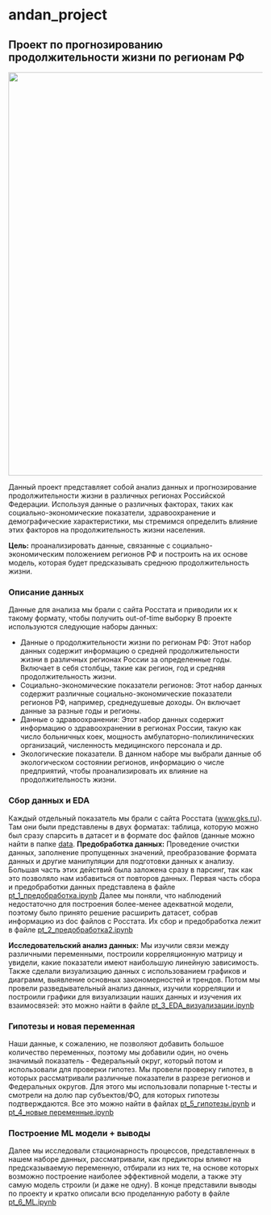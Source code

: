 # andan_project
## Проект по прогнозированию продолжительности жизни по регионам РФ

<img src="https://i.ibb.co/rkzx7Jt/2023-06-14-23-33-41.png" width="800">

Данный проект представляет собой анализ данных и прогнозирование продолжительности жизни в различных регионах Российской Федерации. Используя данные о различных факторах, таких как социально-экономические показатели, здравоохранение и демографические характеристики, мы стремимся определить влияние этих факторов на продолжительность жизни населения.

**Цель:** проанализировать данные, связанные с социально-экономическим положением регионов РФ и построить на их основе модель, которая будет предсказывать среднюю продолжительность жизни.  

### Описание данных
Данные для анализа мы брали с сайта Росстата и приводили их к такому формату, чтобы получить out-of-time выборку
В проекте используются следующие наборы данных:
- Данные о продолжительности жизни по регионам РФ: Этот набор данных содержит информацию о средней продолжительности жизни в различных регионах России за определенные годы. Включает в себя столбцы, такие как регион, год и средняя продолжительность жизни.
- Социально-экономические показатели регионов: Этот набор данных содержит различные социально-экономические показатели регионов РФ, например, среднедушевые доходы. Он включает данные за разные годы и регионы.
- Данные о здравоохранении: Этот набор данных содержит информацию о здравоохранении в регионах России, такую как число больничных коек, мощность амбулаторно-поликлинических организаций, численность медицинского персонала и др.
- Экологические показатели. В данном наборе мы выбрали данные об экологическом состоянии регионов, информацию о числе предприятий, чтобы проанализировать их влияние на продолжительность жизни. 

### Сбор данных и EDA
Каждый отдельный показатель мы брали с сайта Росстата (www.gks.ru). Там они были представлены в двух форматах: таблица, которую можно был сразу спарсить в датасет и в формате doc файлов (данные можно найти в папке [data](data). 
**Предобработка данных:** Проведение очистки данных, заполнение пропущенных значений, преобразование формата данных и другие манипуляции для подготовки данных к анализу. Большая часть этих действий была заложена сразу в парсинг, так как это позволяло нам избавиться от повторов данных. 
Первая часть сбора и предобработки данных представлена в файле [pt_1_предобработка.ipynb](pt_1_предобработка.ipynb)
Далее мы поняли, что наблюдений недостаточно для построения более-менее адекватной модели, поэтому было принято решение расширить датасет, собрав информацию из doc файлов с Росстата. Их сбор и предобработка лежит в файле [pt_2_предобработка2.ipynb](pt_2_предобработка2.ipynb)

**Исследовательский анализ данных:** Мы изучили связи между различными переменными, построили корреляционную матрицу и увидели, какие показатели имеют наибольшую линейную зависимость. Также сделали визуализацию данных с использованием графиков и диаграмм, выявление основных закономерностей и трендов.
Потом мы провели разведывательный анализ данных, изучили корреляции и построили графики для визуализации наших данных и изучения их взаимосвязей: это можно найти в файле [pt_3_EDA_визуализации.ipynb](pt_3_EDA_визуализации.ipynb)

### Гипотезы и новая переменная
Наши данные, к сожалению, не позволяют добавить большое количество переменных, поэтому мы добавили один, но очень значимый показатель - Федеральный округ, который потом и использовали для проверки гипотез.
Мы провели проверку гипотез, в которых рассматривали различные показатели в разрезе регионов и Федеральных округов. Для этого мы использовали попарные t-тесты и смотрели на долю пар субъектов/ФО, для которых гипотезы подтверждаются. 
Все это можно найти в файлах [pt_5_гипотезы.ipynb](pt_5_гипотезы.ipynb) и [pt_4_новые переменные.ipynb](pt_4_новые_переменные.ipynb)

### Построение ML модели + выводы
Далее мы исследовали стационарность процессов, представленных в нашем наборе данных, рассматривали, как предикторы влияют на предсказываемую переменную, отбирали из них те, на основе которых возможно построение наиболее эффективной модели, а также эту самую модель строили (и даже не одну). В конце представили выводы по проекту и кратко описали всю проделанную работу в файле [pt_6_ML.ipynb](pt_6_ML.ipynb)


